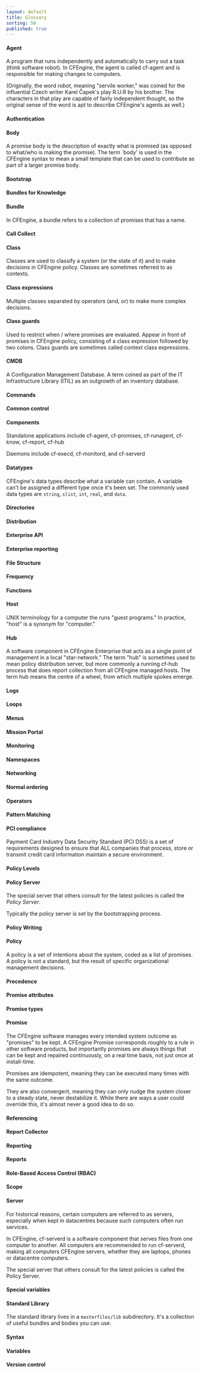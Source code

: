 ```yaml
---
layout: default
title: Glossary
sorting: 50
published: true
---
```


#### Agent

A program that runs independently and automatically to carry out a task (think software robot).
In CFEngine, the agent is called cf-agent and is responsible for making changes to computers.

(Originally, the word *robot*, meaning "servile worker," was coined for the influential Czech writer Karel Čapek's play R.U.R by his brother.
The characters in that play are capable of fairly independent thought, so the original sense of the word is apt to describe CFEngine's agents as well.)

#### Authentication
#### Body

A promise body is the description of exactly what is promised (as opposed to what/who is making the promise).
The term `body' is used in the CFEngine syntax to mean a small template that can be used to contribute as part of a larger promise body.

#### Bootstrap
#### Bundles for Knowledge
#### Bundle

In CFEngine, a bundle refers to a collection of promises that has a name.

#### Call Collect
#### Class

Classes are used to classify a system (or the state of it) and to make decisions in CFEngine policy.
Classes are sometimes referred to as contexts.

#### Class expressions

Multiple classes separated by operators (and, or) to make more complex decisions.

#### Class guards

Used to restrict when / where promises are evaluated.
Appear in front of promises in CFEngine policy, consisting of a class expression followed by two colons.
Class guards are sometimes called context class expressions.

#### CMDB

A Configuration Management Database.
A term coined as part of the IT Infrastructure Library (ITIL) as an outgrowth of an inventory database.

#### Commands
#### Common control
#### Components

Standalone applications include cf-agent, cf-promises, cf-runagent, cf-know, cf-report, cf-hub

Daemons include cf-execd, cf-monitord, and cf-serverd

#### Datatypes

CFEngine's data types describe what a variable can contain.
A variable can't be assigned a different type once it's been set.
The commonly used data types are `string`, `slist`, `int`, `real`, and `data`.

#### Directories
#### Distribution
#### Enterprise API
#### Enterprise reporting
#### File Structure
#### Frequency
#### Functions
#### Host

UNIX terminology for a computer the runs "guest programs."
In practice, "host" is a synonym for "computer."

#### Hub

A software component in CFEngine Enterprise that acts as a single point of management in a local "star-network."
The term "hub" is sometimes used to mean policy distribution server, but more commonly a running cf-hub process that does report collection from all CFEngine managed hosts.
The term hub means the centre of a wheel, from which multiple spokes emerge.

#### Logs
#### Loops
#### Menus
#### Mission Portal
#### Monitoring
#### Namespaces
#### Networking
#### Normal ordering
#### Operators
#### Pattern Matching

#### PCI compliance

Payment Card Industry Data Security Standard (PCI DSS) is a set of requirements designed to ensure that ALL companies that process, store or transmit credit card information maintain a secure environment.

#### Policy Levels
#### Policy Server

The special server that others consult for the latest policies is called the *Policy Server*.

Typically the policy server is set by the bootstrapping process.

#### Policy Writing
#### Policy

A policy is a set of intentions about the system, coded as a list of promises.
A policy is not a standard, but the result of specific organizational management decisions.

#### Precedence
#### Promise attributes
#### Promise types
#### Promise

The CFEngine software manages every intended system outcome as "promises" to be kept.
A CFEngine Promise corresponds roughly to a rule in other software products, but importantly promises are always things that can be kept and repaired continuously, on a real time basis, not just once at install-time.

Promises are idempotent, meaning they can be executed many times with the same outcome.

They are also convergent, meaning they can only nudge the system closer to a steady state, never destabilize it.
While there are ways a user could override this, it's almost never a good idea to do so.

#### Referencing
#### Report Collector
#### Reporting
#### Reports
#### Role-Based Access Control (RBAC)
#### Scope

#### Server

For historical reasons, certain computers are referred to as servers, especially when kept in datacentres because such computers often run services.

In CFEngine, cf-serverd is a software component that serves files from one computer to another.
All computers are recommended to run cf-serverd, making all computers CFEngine servers, whether they are laptops, phones or datacentre computers.

The special server that others consult for the latest policies is called the Policy Server.

#### Special variables
#### Standard Library

The standard library lives in a `masterfiles/lib` subdirectory.
It's a collection of useful bundles and bodies you can use.

#### Syntax
#### Variables
#### Version control
